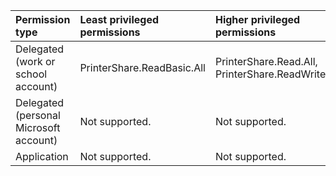 |Permission type|Least privileged permissions|Higher privileged permissions|
|:---|:---|:---|
|Delegated (work or school account)|PrinterShare.ReadBasic.All|PrinterShare.Read.All, PrinterShare.ReadWrite.All|
|Delegated (personal Microsoft account)|Not supported.|Not supported.|
|Application|Not supported.|Not supported.|